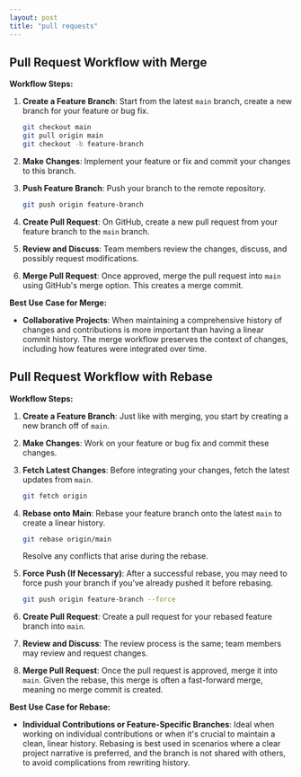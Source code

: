 ```yaml
---
layout: post
title: "pull requests"
---
```


## Pull Request Workflow with Merge

**Workflow Steps:**

1. **Create a Feature Branch**: Start from the latest `main` branch, create a new branch for your feature or bug fix.

   ```bash
   git checkout main
   git pull origin main
   git checkout -b feature-branch
   ```

2. **Make Changes**: Implement your feature or fix and commit your changes to this branch.

3. **Push Feature Branch**: Push your branch to the remote repository.

   ```bash
   git push origin feature-branch
   ```

4. **Create Pull Request**: On GitHub, create a new pull request from your feature branch to the `main` branch.

5. **Review and Discuss**: Team members review the changes, discuss, and possibly request modifications.

6. **Merge Pull Request**: Once approved, merge the pull request into `main` using GitHub's merge option. This creates a merge commit.

**Best Use Case for Merge:**

- **Collaborative Projects**: When maintaining a comprehensive history of changes and contributions is more important than having a linear commit history. The merge workflow preserves the context of changes, including how features were integrated over time.

## Pull Request Workflow with Rebase

**Workflow Steps:**

1. **Create a Feature Branch**: Just like with merging, you start by creating a new branch off of `main`.

2. **Make Changes**: Work on your feature or bug fix and commit these changes.

3. **Fetch Latest Changes**: Before integrating your changes, fetch the latest updates from `main`.

   ```bash
   git fetch origin
   ```

4. **Rebase onto Main**: Rebase your feature branch onto the latest `main` to create a linear history.

   ```bash
   git rebase origin/main
   ```

   Resolve any conflicts that arise during the rebase.

5. **Force Push (If Necessary)**: After a successful rebase, you may need to force push your branch if you've already pushed it before rebasing.

   ```bash
   git push origin feature-branch --force
   ```

6. **Create Pull Request**: Create a pull request for your rebased feature branch into `main`.

7. **Review and Discuss**: The review process is the same; team members may review and request changes.

8. **Merge Pull Request**: Once the pull request is approved, merge it into `main`. Given the rebase, this merge is often a fast-forward merge, meaning no merge commit is created.

**Best Use Case for Rebase:**

- **Individual Contributions or Feature-Specific Branches**: Ideal when working on individual contributions or when it's crucial to maintain a clean, linear history. Rebasing is best used in scenarios where a clear project narrative is preferred, and the branch is not shared with others, to avoid complications from rewriting history.
